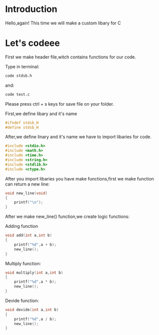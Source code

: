 # Introduction

Hello,again! This time we will make a custom libary for C

# Let's codeee

First we make header file,witch contains functions for our code.

Type in terminal:

```bash
code stdsb.h
```

and:

```bash
code test.c
```

Please press ctrl + s keys for save file on your folder.

First,we define libary and it's name

```h
#ifndef stdsb_H
#define stdsb_H
```

After,we define linary and it's name we have to import libaries for code.

```h
#include <stdio.h>
#include <math.h>
#include <time.h>
#include <string.h>
#include <stdlib.h>
#include <ctype.h>
```

After you import libaries you have make functions,first we make function can return a new line:

```h
void new_line(void)
{
    printf("\n");
}
```

After we make new_line() function,we create logic functions:

Adding function

```h
void add(int a,int b)
{
    printf("%d",a + b);
    new_line();
}
```

Multiply function:

```h
void multiply(int a,int b)
{
    printf("%d",a * b);
    new_line();
}
```

Devide function:

```h
void devide(int a,int b)
{
    printf("%d",a / b);
    new_line();
}
```

